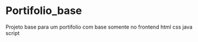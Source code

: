 # Portifolio_base
Projeto base para um portifolio com base somente no frontend html css java script
